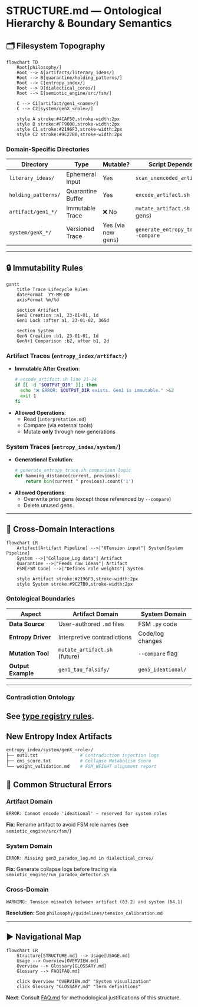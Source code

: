 # STRUCTURE.md — Ontological Hierarchy & Boundary Semantics

## 🗂️ Filesystem Topography
```mermaid
flowchart TD
    Root[philosophy/]
    Root --> A[artifacts/literary_ideas/]
    Root --> B[quarantine/holding_patterns/]
    Root --> C[entropy_index/]
    Root --> D[dialectical_cores/]
    Root --> E[semiotic_engine/src/fsm/]
    
    C --> C1[artifact/gen1_<name>/]
    C --> C2[system/genX_<role>/]
    
    style A stroke:#4CAF50,stroke-width:2px
    style B stroke:#FF9800,stroke-width:2px
    style C1 stroke:#2196F3,stroke-width:2px
    style C2 stroke:#9C27B0,stroke-width:2px
```

### Domain-Specific Directories
| Directory | Type | Mutable? | Script Dependency |
|-----------|------|----------|--------------------|
| `literary_ideas/` | Ephemeral Input | Yes | `scan_unencoded_artifacts.sh` |
| `holding_patterns/` | Quarantine Buffer | Yes | `encode_artifact.sh` |
| `artifact/gen1_*/` | Immutable Trace | ❌ No | `mutate_artifact.sh` (future gens) |
| `system/genX_*/` | Versioned Trace | Yes (via new gens) | `generate_entropy_trace.sh --compare` |

---

## 🔒 Immutability Rules
```mermaid
gantt
    title Trace Lifecycle Rules
    dateFormat  YY-MM-DD
    axisFormat %m/%d
    
    section Artifact
    Gen1 Creation :a1, 23-01-01, 1d
    Gen1 Lock :after a1, 23-01-02, 365d
    
    section System
    GenN Creation :b1, 23-01-01, 1d
    GenN+1 Comparison :b2, after b1, 2d
```

### Artifact Traces (`entropy_index/artifact/`)
- **Immutable After Creation**:  
  ```bash
  # encode_artifact.sh line 21-24
  if [[ -d "$OUTPUT_DIR" ]]; then
    echo "❌ ERROR: $OUTPUT_DIR exists. Gen1 is immutable." >&2
    exit 1
  fi
  ```
- **Allowed Operations**:  
  - Read (`interpretation.md`)  
  - Compare (via external tools)  
  - Mutate **only** through new generations  

### System Traces (`entropy_index/system/`)
- **Generational Evolution**:  
  ```python
  # generate_entropy_trace.sh comparison logic
  def hamming_distance(current, previous):
      return bin(current ^ previous).count('1')
  ```
- **Allowed Operations**:  
  - Overwrite prior gens (except those referenced by `--compare`)  
  - Delete unused gens  

---

## 🧩 Cross-Domain Interactions
```mermaid
flowchart LR
    Artifact[Artifact Pipeline] -->|"δTension input"| System[System Pipeline]
    System -->|"Collapse_Log data"| Artifact
    Quarantine -->|"Feeds raw ideas"| Artifact
    FSM[FSM Code] -->|"Defines role weights"| System
    
    style Artifact stroke:#2196F3,stroke-width:2px
    style System stroke:#9C27B0,stroke-width:2px
```

### Ontological Boundaries
| Aspect | Artifact Domain | System Domain |
|--------|-----------------|---------------|
| **Data Source** | User-authored `.md` files | FSM `.py` code |
| **Entropy Driver** | Interpretive contradictions | Code/log changes |
| **Mutation Tool** | `mutate_artifact.sh` (future) | `--compare` flag |
| **Output Example** | `gen1_tau_falsify/` | `gen5_ideational/` |

---

### Contradiction Ontology
See [type registry rules](CONTRADICTION_CLASSIFICATION.md#typology-lifecycle).
---
## New Entropy Index Artifacts

```bash
entropy_index/system/genX_<role>/
├── out1.txt                # Contradiction injection logs
├── cms_score.txt           # Collapse Metabolism Score
└── weight_validation.md    # FSM_WEIGHT alignment report
```
## 🚧 Common Structural Errors
### Artifact Domain
```text
ERROR: Cannot encode 'ideational' — reserved for system roles
```
**Fix**: Rename artifact to avoid FSM role names (see `semiotic_engine/src/fsm/`)

### System Domain
```text
ERROR: Missing gen3_paradox_log.md in dialectical_cores/
```
**Fix**: Generate collapse logs before tracing via `semiotic_engine/run_paradox_detector.sh`

### Cross-Domain
```text
WARNING: Tension mismatch between artifact (δ3.2) and system (δ4.1)
```
**Resolution**: See `philosophy/guidelines/tension_calibration.md`

---

## ▶️ Navigational Map
```mermaid
flowchart LR
    Structure[STRUCTURE.md] --> Usage[USAGE.md]
    Usage --> Overview[OVERVIEW.md]
    Overview --> Glossary[GLOSSARY.md]
    Glossary --> FAQ[FAQ.md]
    
    click Overview "OVERVIEW.md" "System visualization"
    click Glossary "GLOSSARY.md" "Term definitions"
```

**Next**: Consult [FAQ.md](FAQ.md) for methodological justifications of this structure.